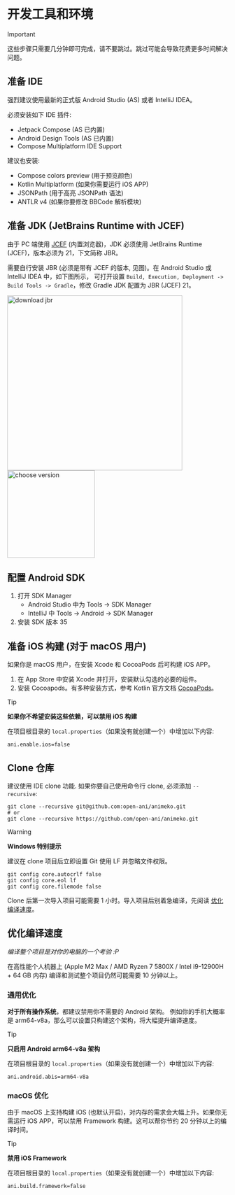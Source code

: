 # 开发工具和环境

> [!IMPORTANT]
> 这些步骤只需要几分钟即可完成，请不要跳过。跳过可能会导致花费更多时间解决问题。

## 准备 IDE

强烈建议使用最新的正式版 Android Studio (AS) 或者 IntelliJ IDEA。

必须安装如下 IDE 插件:

- Jetpack Compose (AS 已内置)
- Android Design Tools (AS 已内置)
- Compose Multiplatform IDE Support

建议也安装:

- Compose colors preview (用于预览颜色)
- Kotlin Multiplatform (如果你需要运行 iOS APP)
- JSONPath (用于高亮 JSONPath 语法)
- ANTLR v4 (如果你要修改 BBCode 解析模块)

## 准备 JDK (JetBrains Runtime with JCEF)

由于 PC 端使用 [JCEF](https://github.com/jetbrains/jcef) (内置浏览器)，JDK 必须使用 JetBrains
Runtime (JCEF)，版本必须为 21，下文简称 JBR。

需要自行安装 JBR (必须是带有 JCEF 的版本, 见图)。在 Android Studio 或 IntelliJ IDEA 中，如下图所示，
可打开设置
`Build, Execution, Deployment -> Build Tools -> Gradle`，修改 Gradle JDK 配置为 JBR (JCEF) 21。

<img src="images/idea-settings-download-jdk.png" alt="download jbr" width="400"/>
<img src="images/idea-settings-download-jdk-version.png" alt="choose version" width="200"/>

## 配置 Android SDK

1. 打开 SDK Manager
    - Android Studio 中为 Tools -> SDK Manager
    - IntelliJ 中 Tools -> Android -> SDK Manager
2. 安装 SDK 版本 35

## 准备 iOS 构建 (对于 macOS 用户)

如果你是 macOS 用户，在安装 Xcode 和 CocoaPods 后可构建 iOS APP。

1. 在 App Store 中安装 Xcode 并打开，安装默认勾选的必要的组件。
2. 安装 Cocoapods。有多种安装方式，参考 Kotlin
   官方文档 [CocoaPods](https://kotlinlang.org/docs/native-cocoapods.html#set-up-an-environment-to-work-with-cocoapods)。

> [!TIP]
> **如果你不希望安装这些依赖，可以禁用 iOS 构建**
>
> 在项目根目录的 `local.properties`（如果没有就创建一个）中增加以下内容:
>
> ```properties
> ani.enable.ios=false
> ```

## Clone 仓库

建议使用 IDE clone 功能. 如果你要自己使用命令行 clone, 必须添加 `--recursive`:

```shell
git clone --recursive git@github.com:open-ani/animeko.git
# or 
git clone --recursive https://github.com/open-ani/animeko.git
```

> [!WARNING]
> **Windows 特别提示**
>
> 建议在 clone 项目后立即设置 Git 使用 LF 并忽略文件权限。
>
>   ```shell
>   git config core.autocrlf false
>   git config core.eol lf
>   git config core.filemode false
>   ```

Clone 后第一次导入项目可能需要 1 小时。导入项目后别着急编译，先阅读 [优化编译速度](#优化编译速度)。

## 优化编译速度

*编译整个项目是对你的电脑的一个考验 :P*

在高性能个人机器上 (Apple M2 Max / AMD Ryzen 7 5800X / Intel i9-12900H + 64 GB 内存) 编译和测试整个项目仍然可能需要
10 分钟以上。

### 通用优化

**对于所有操作系统**，都建议禁用你不需要的 Android 架构。
例如你的手机大概率是 arm64-v8a，那么可以设置只构建这个架构，将大幅提升编译速度。

> [!TIP]
> **只启用 Android arm64-v8a 架构**
>
> 在项目根目录的 `local.properties`（如果没有就创建一个）中增加以下内容:
>
> ```properties
> ani.android.abis=arm64-v8a
> ```

### macOS 优化

由于 macOS 上支持构建 iOS (也默认开启)，对内存的需求会大幅上升。如果你无需运行 iOS APP，可以禁用
Framework 构建。这可以帮你节约 20 分钟以上的编译时间。

> [!TIP]
> **禁用 iOS Framework**
>
> 在项目根目录的 `local.properties`（如果没有就创建一个）中增加以下内容:
>
> ```properties
> ani.build.framework=false
> ```
